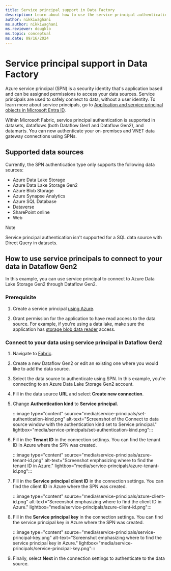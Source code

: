 ```yaml
---
title: Service principal support in Data Factory 
description: Learn about how to use the service principal authentication type to access your data sources.
author: nikkiwaghani
ms.author: nikkiwaghani
ms.reviewer: dougklo
ms.topic: conceptual
ms.date: 09/16/2024
---
```


# Service principal support in Data Factory

Azure service principal (SPN) is a security identity that's application based and can be assigned permissions to access your data sources. Service principals are used to safely connect to data, without a user identity. To learn more about service principals, go to [Application and service principal objects in Microsoft Entra ID](/entra/identity-platform/app-objects-and-service-principals).

Within Microsoft Fabric, service principal authentication is supported in datasets, dataflows (both Dataflow Gen1 and Dataflow Gen2), and datamarts. You can now authenticate your on-premises and VNET data gateway connections using SPNs.

## Supported data sources

Currently, the SPN authentication type only supports the following data sources:  

* Azure Data Lake Storage
* Azure Data Lake Storage Gen2
* Azure Blob Storage
* Azure Synapse Analytics
* Azure SQL Database
* Dataverse
* SharePoint online
* Web

> [!NOTE] 
>
> Service principal authentication isn't supported for a SQL data source with Direct Query in datasets.

## How to use service principals to connect to your data in Dataflow Gen2

In this example, you can use service principal to connect to Azure Data Lake Storage Gen2 through Dataflow Gen2.  

### Prerequisite

1. Create a service principal [using Azure](/entra/identity-platform/howto-create-service-principal-portal).

2. Grant permission for the application to have read access to the data source. For example, if you're using a data lake, make sure the application has [storage blob data reader](/azure/role-based-access-control/built-in-roles#storage-blob-data-reader) access.

### Connect to your data using service principal in Dataflow Gen2

1. Navigate to [Fabric](https://app.fabric.microsoft.com/).

2. Create a new Dataflow Gen2 or edit an existing one where you would like to add the data source.  

3. Select the data source to authenticate using SPN. In this example, you're connecting to an Azure Data Lake Storage Gen2 account.  

4. Fill in the data source **URL** and select **Create new connection**.

5. Change **Authentication kind** to **Service principal**.

   :::image type="content" source="media/service-principals/set-authentication-kind.png" alt-text="Screenshot of the Connect to data source window with the authentication kind set to Service principal." lightbox="media/service-principals/set-authentication-kind.png":::

6. Fill in the **Tenant ID** in the connection settings. You can find the tenant ID in Azure where the SPN was created.

   :::image type="content" source="media/service-principals/azure-tenant-id.png" alt-text="Screenshot emphasizing where to find the tenant ID in Azure." lightbox="media/service-principals/azure-tenant-id.png":::

7. Fill in the **Service principal client ID** in the connection settings. You can find the client ID in Azure where the SPN was created.

   :::image type="content" source="media/service-principals/azure-client-id.png" alt-text="Screenshot emphasizing where to find the client ID in Azure." lightbox="media/service-principals/azure-client-id.png":::

8. Fill in the **Service principal key** in the connection settings. You can find the service principal key in Azure where the SPN was created.

   :::image type="content" source="media/service-principals/service-principal-key.png" alt-text="Screenshot emphasizing where to find the service principal key in Azure." lightbox="media/service-principals/service-principal-key.png":::

9. Finally, select **Next** in the connection settings to authenticate to the data source.
